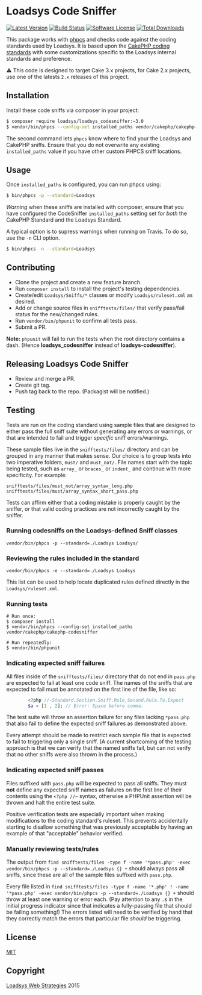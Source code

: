 # Loadsys Code Sniffer

[![Latest Version](https://img.shields.io/github/release/loadsys/loadsys_codesniffer.svg?style=flat-square)](https://github.com/loadsys/loadsys_codesniffer/releases)
[![Build Status](https://travis-ci.org/loadsys/loadsys_codesniffer.png?branch=master)](http://travis-ci.org/loadsys/loadsys_codesniffer)
[![Software License](https://img.shields.io/badge/license-MIT-brightgreen.svg?style=flat-square)](LICENSE.txt)
[![Total Downloads](https://img.shields.io/packagist/dt/loadsys/loadsys_codesniffer.svg?style=flat-square)](https://packagist.org/packages/loadsys/loadsys_codesniffer)

This package works with [phpcs](http://pear.php.net/manual/en/package.php.php-codesniffer.php)
and checks code against the coding standards used by Loadsys. It is based upon the
[CakePHP coding standards](https://github.com/cakephp/cakephp-codesniffer) with some customizations specific to the Loadsys internal standards and preference.

:warning: This code is designed to target Cake 3.x projects, for Cake 2.x projects, use one of the latests `2.x` releases of this project.


## Installation

Install these code sniffs via composer in your project:

```bash
$ composer require loadsys/loadsys_codesniffer:~3.0
$ vendor/bin/phpcs --config-set installed_paths vendor/cakephp/cakephp-codesniffer,vendor/loadsys/loadsys_codesniffer
```

The second command lets `phpcs` know where to find your the Loadsys and CakePHP sniffs. Ensure that you do not overwrite any existing `installed_paths` value if you have other custom PHPCS sniff locations.


## Usage

Once `installed_paths` is configured, you can run phpcs using:

```bash
$ bin/phpcs -p --standard=Loadsys
```

*Warning* when these sniffs are installed with composer, ensure that you have configured the CodeSniffer `installed_paths` setting set for _both_ the CakePHP Standard and the Loadsys Standard.

A typical option is to supress warnings when running on Travis. To do so, use the `-n` CLI option.

```bash
$ bin/phpcs -n --standard=Loadsys
```

## Contributing

* Clone the project and create a new feature branch.
* Run `composer install` to install the project's testing dependencies.
* Create/edit `Loadsys/Sniffs/*` classes or modify `Loadsys/ruleset.xml` as desired.
* Add or change source files in `snifftests/files/` that verify pass/fail status for the new/changed rules.
* Run `vendor/bin/phpunit` to confirm all tests pass.
* Submit a PR.

**Note:** `phpunit` will fail to run the tests when the root directory contains a dash. (Hence **loadsys_codesniffer** instead of **loadsys-codesniffer**).


## Releasing Loadsys Code Sniffer

* Review and merge a PR.
* Create git tag.
* Push tag back to the repo. (Packagist will be notified.)


## Testing

Tests are run on the coding standard using sample files that are designed to either pass the full sniff suite without generating any errors or warnings, or that are intended to fail and trigger _specific_ sniff errors/warnings.

These sample files live in the `snifftests/files/` directory and can be grouped in any manner that makes sense. Our choice is to group tests into two imperative folders, `must/` and `must_not/`. File names start with the topic being tested, such as `array_` or `braces_` or `indent_` and continue with more specificity. For example:

```
snifftests/files/must_not/array_syntax_long.php
snifftests/files/must/array_syntax_short_pass.php
```

Tests can affirm either that a coding mistake is properly caught by the sniffer, or that valid coding practices are not incorrectly caught by the sniffer.


### Running codesniffs on the Loadsys-defined Sniff classes

`vendor/bin/phpcs -p --standard=./Loadsys Loadsys/`


### Reviewing the rules included in the standard

`vendor/bin/phpcs -e --standard=./Loadsys Loadsys`

This list can be used to help locate duplicated rules defined directly in the `Loadsys/ruleset.xml`.


### Running tests

```shell
# Run once:
$ composer install
$ vendor/bin/phpcs --config-set installed_paths vendor/cakephp/cakephp-codesniffer

# Run repeatedly:
$ vendor/bin/phpunit
```


### Indicating expected sniff failures

All files inside of the `snifftests/files/` directory that do not end in `pass.php` are expected to fail at least one code sniff. The names of the sniffs that are expected to fail must be annotated on the first line of the file, like so:

```php
		<?php //~Standard.Section.Sniff.Rule,Second.Rule.To.Expect
		$a = [1 , 2]; // Error: Space before comma.
```

The test suite will throw an assertion failure for any files lacking `*pass.php` that also fail to define the expected sniff failures as demonstrated above.

Every attempt should be made to restrict each sample file that is expected to fail to triggering only a single sniff. (A current shortcoming of the testing approach is that we can verify that the named sniffs fail, but can not verify that no other sniffs were also thrown in the process.)


### Indicating expected sniff passes

Files suffixed with `pass.php` will be expected to pass all sniffs. They must **not** define any expected sniff names as failures on the first line of their contents using the `<?php //~` syntax, otherwise a PHPUnit assertion will be thrown and halt the entire test suite.

Positive verification tests are especially important when making modifications to the coding standard's ruleset. This prevents accidentally starting to disallow something that was previously acceptable by having an example of that "acceptable" behavior verified.


### Manually reviewing tests/rules

The output from `find snifftests/files -type f -name '*pass.php' -exec vendor/bin/phpcs -p --standard=./Loadsys {} +` should always pass all sniffs, since these are all of the sample files suffixed with `pass.php`.

Every file listed in `find snifftests/files -type f -name '*.php' ! -name '*pass.php' -exec vendor/bin/phpcs -p --standard=./Loadsys {} +` should throw at least one warning or error each. (Pay attention to any `.`s in the initial progress indicator since that indicates a fully-passing file that should be failing something!) The errors listed will need to be verified by hand that they correctly match the errors that particular file _should_ be triggering.


## License

[MIT](https://github.com/loadsys/loadsys_codesniffer/blob/master/LICENSE.md)


## Copyright

[Loadsys Web Strategies](http://www.loadsys.com) 2015
